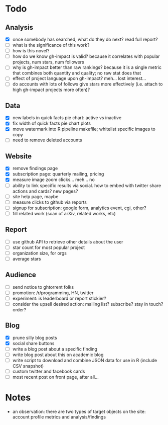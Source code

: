 # Todo

## Analysis

- [x] once somebody has searched, what do they do next?  read full report?
- [ ] what is the significance of this work?
- [ ] how is this novel?
- [ ] how do we know gh-impact is valid?  because it correlates with popular projects, num stars, num followers
- [ ] why is gh-impact better than raw rankings?  because it is a single metric that combines both quantity and quality; no raw stat does that
- [ ] effect of project language upon gh-impact?  meh... lost interest...
- [ ] do accounts with lots of follows give stars more effectively (i.e. attach to high gh-impact projects more often)?

## Data

- [x] new labels in quick facts pie chart: active vs inactive
- [x] fix width of quick facts pie chart plots
- [x] move watermark into R pipeline makefile; whitelist specific images to copy
- [ ] need to remove deleted accounts

## Website

- [x] remove findings page
- [x] subscription page: quarterly mailing, pricing
- [x] measure image zoom clicks... meh...  no
- [ ] ability to link specific results via social.  how to embed with twitter share actions and cards?  new pages?
- [ ] site help page, maybe
- [ ] measure clicks to github via reports
- [ ] signup for subscription: google form, analytics event, cgi, other?
- [ ] fill related work (scan of arXiv, related works, etc)

## Report

- [ ] use github API to retrieve other details about the user
- [ ] star count for most popular project
- [ ] organization size, for orgs
- [ ] average stars

## Audience

- [ ] send notice to ghtorrent folks
- [ ] promotion: /r/programming, HN, twitter
- [ ] experiment: is leaderboard or report stickier?
- [ ] consider the upsell desired action: mailing list? subscribe? stay in touch? order?

## Blog

- [x] prune silly blog posts
- [x] social share buttons
- [ ] write a blog post about a specific finding
- [ ] write blog post about this on academic blog
- [ ] write script to download and combine JSON data for use in R (include CSV snapshot)
- [ ] custom twitter and facebook cards
- [ ] most recent post on front page, after all...

# Notes

- an observation: there are two types of target objects on the site: account profile metrics and analysis/findings
